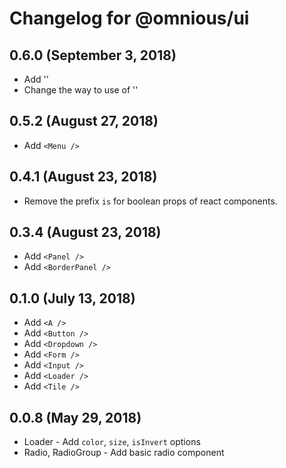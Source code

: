 # Changelog for @omnious/ui

## 0.6.0 (September 3, 2018)
- Add '<TitleBar />'
- Change the way to use of '<BorderPanel />'

## 0.5.2 (August 27, 2018)

- Add `<Menu />`

## 0.4.1 (August 23, 2018)

- Remove the prefix `is` for boolean props of react components.

## 0.3.4 (August 23, 2018)

- Add `<Panel />`
- Add `<BorderPanel />`

## 0.1.0 (July 13, 2018)

- Add `<A />`
- Add `<Button />`
- Add `<Dropdown />`
- Add `<Form />`
- Add `<Input />`
- Add `<Loader />`
- Add `<Tile />`

## 0.0.8 (May 29, 2018)

- Loader - Add `color`, `size`, `isInvert` options
- Radio, RadioGroup - Add basic radio component
